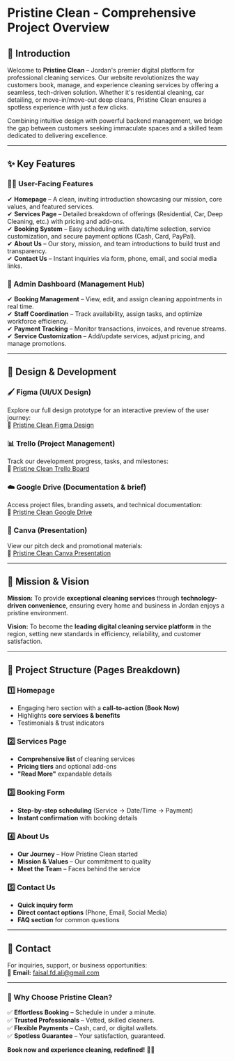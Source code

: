 # Pristine Clean - Comprehensive Project Overview  

## 🚀 Introduction  
Welcome to **Pristine Clean** – Jordan's premier digital platform for professional cleaning services. Our website revolutionizes the way customers book, manage, and experience cleaning services by offering a seamless, tech-driven solution. Whether it's residential cleaning, car detailing, or move-in/move-out deep cleans, Pristine Clean ensures a spotless experience with just a few clicks.

Combining intuitive design with powerful backend management, we bridge the gap between customers seeking immaculate spaces and a skilled team dedicated to delivering excellence.

---

## ✨ Key Features  

### 👨‍💻 User-Facing Features  
✔ **Homepage** – A clean, inviting introduction showcasing our mission, core values, and featured services.  
✔ **Services Page** – Detailed breakdown of offerings (Residential, Car, Deep Cleaning, etc.) with pricing and add-ons.  
✔ **Booking System** – Easy scheduling with date/time selection, service customization, and secure payment options (Cash, Card, PayPal).  
✔ **About Us** – Our story, mission, and team introductions to build trust and transparency.  
✔ **Contact Us** – Instant inquiries via form, phone, email, and social media links.  

### 🔧 Admin Dashboard (Management Hub)  
✔ **Booking Management** – View, edit, and assign cleaning appointments in real time.  
✔ **Staff Coordination** – Track availability, assign tasks, and optimize workforce efficiency.  
✔ **Payment Tracking** – Monitor transactions, invoices, and revenue streams.  
✔ **Service Customization** – Add/update services, adjust pricing, and manage promotions.  

---

## 🎨 Design & Development  

### 🖌️ Figma (UI/UX Design)  
Explore our full design prototype for an interactive preview of the user journey:  
🔗 [Pristine Clean Figma Design](https://www.figma.com/design/ZNKLMt1qUOzwvyiIZhZM7v/Coffeebean?node-id=58-10999&p=f&t=dj9EgbyA1bPioyov-0)  

### 📊 Trello (Project Management)  
Track our development progress, tasks, and milestones:  
🔗 [Pristine Clean Trello Board](https://trello.com/invite/b/67f196411e869ed120e5048d/ATTIad4f2391001413da3c9dd51e30750394DE6BBB30/pristine-clean)  

### ☁️ Google Drive (Documentation & brief)  
Access project files, branding assets, and technical documentation:  
🔗 [Pristine Clean Google Drive](https://drive.google.com/drive/folders/1XLn5LBCyPiZKfuW6lPhqvIWrC7muYoHM?usp=sharing)  

### 📢 Canva (Presentation)  
View our pitch deck and promotional materials:  
🔗 [Pristine Clean Canva Presentation](https://www.canva.com/design/DAGlRfBmymg/lEDzvQC-kz4i6_OnNxH4Sw/edit?utm_content=DAGlRfBmymg&utm_campaign=designshare&utm_medium=link2&utm_source=sharebutton)  

---

## 🎯 Mission & Vision  
**Mission:** To provide **exceptional cleaning services** through **technology-driven convenience**, ensuring every home and business in Jordan enjoys a pristine environment.  

**Vision:** To become the **leading digital cleaning service platform** in the region, setting new standards in efficiency, reliability, and customer satisfaction.  

---

## 📂 Project Structure (Pages Breakdown)  

### 1️⃣ Homepage  
- Engaging hero section with a **call-to-action (Book Now)**  
- Highlights **core services & benefits**  
- Testimonials & trust indicators  

### 2️⃣ Services Page  
- **Comprehensive list** of cleaning services  
- **Pricing tiers** and optional add-ons  
- **"Read More"** expandable details  

### 3️⃣ Booking Form  
- **Step-by-step scheduling** (Service → Date/Time → Payment)  
- **Instant confirmation** with booking details  

### 4️⃣ About Us  
- **Our Journey** – How Pristine Clean started  
- **Mission & Values** – Our commitment to quality  
- **Meet the Team** – Faces behind the service  

### 5️⃣ Contact Us  
- **Quick inquiry form**  
- **Direct contact options** (Phone, Email, Social Media)  
- **FAQ section** for common questions  

---

## 📩 Contact  
For inquiries, support, or business opportunities:  
📧 **Email:** [faisal.fd.ali@gmail.com](mailto:faisal.fd.ali@gmail.com)  

---

### 🌟 Why Choose Pristine Clean?  
✅ **Effortless Booking** – Schedule in under a minute.  
✅ **Trusted Professionals** – Vetted, skilled cleaners.  
✅ **Flexible Payments** – Cash, card, or digital wallets.  
✅ **Spotless Guarantee** – Your satisfaction, guaranteed.  

**Book now and experience cleaning, redefined!** 🧼✨
